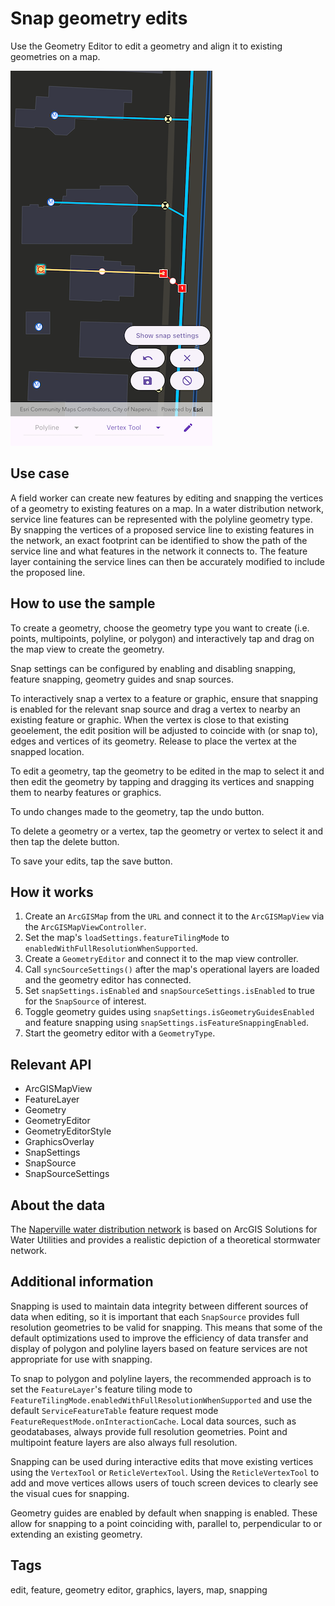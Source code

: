 # Snap geometry edits

Use the Geometry Editor to edit a geometry and align it to existing geometries on a map.

![Image of snap geometry edits](snap_geometry_edits.png)

## Use case

A field worker can create new features by editing and snapping the vertices of a geometry to existing features on a map. In a water distribution network, service line features can be represented with the polyline geometry type. By snapping the vertices of a proposed service line to existing features in the network, an exact footprint can be identified to show the path of the service line and what features in the network it connects to. The feature layer containing the service lines can then be accurately modified to include the proposed line.

## How to use the sample

To create a geometry, choose the geometry type you want to create (i.e. points, multipoints, polyline, or polygon) and interactively tap and drag on the map view to create the geometry.

Snap settings can be configured by enabling and disabling snapping, feature snapping, geometry guides and snap sources.

To interactively snap a vertex to a feature or graphic, ensure that snapping is enabled for the relevant snap source and drag a vertex to nearby an existing feature or graphic. When the vertex is close to that existing geoelement, the edit position will be adjusted to coincide with (or snap to), edges and vertices of its geometry. Release to place the vertex at the snapped location.

To edit a geometry, tap the geometry to be edited in the map to select it and then edit the geometry by tapping and dragging its vertices and snapping them to nearby features or graphics.

To undo changes made to the geometry, tap the undo button.

To delete a geometry or a vertex, tap the geometry or vertex to select it and then tap the delete button.

To save your edits, tap the save button.

## How it works

1. Create an `ArcGISMap` from the `URL` and connect it to the `ArcGISMapView` via the `ArcGISMapViewController`.
2. Set the map's `loadSettings.featureTilingMode` to `enabledWithFullResolutionWhenSupported`.
3. Create a `GeometryEditor` and connect it to the map view controller.
4. Call `syncSourceSettings()` after the map's operational layers are loaded and the geometry editor has connected.
5. Set `snapSettings.isEnabled` and `snapSourceSettings.isEnabled` to true for the `SnapSource` of interest.
6. Toggle geometry guides using `snapSettings.isGeometryGuidesEnabled` and feature snapping using `snapSettings.isFeatureSnappingEnabled`.
7. Start the geometry editor with a `GeometryType`.

## Relevant API

* ArcGISMapView
* FeatureLayer
* Geometry
* GeometryEditor
* GeometryEditorStyle
* GraphicsOverlay
* SnapSettings
* SnapSource
* SnapSourceSettings

## About the data

The [Naperville water distribution network](https://www.arcgis.com/home/item.html?id=b95fe18073bc4f7788f0375af2bb445e) is based on ArcGIS Solutions for Water Utilities and provides a realistic depiction of a theoretical stormwater network.

## Additional information

Snapping is used to maintain data integrity between different sources of data when editing, so it is important that each `SnapSource` provides full resolution geometries to be valid for snapping. This means that some of the default optimizations used to improve the efficiency of data transfer and display of polygon and polyline layers based on feature services are not appropriate for use with snapping.

To snap to polygon and polyline layers, the recommended approach is to set the `FeatureLayer`'s feature tiling mode to `FeatureTilingMode.enabledWithFullResolutionWhenSupported` and use the default `ServiceFeatureTable` feature request mode `FeatureRequestMode.onInteractionCache`. Local data sources, such as geodatabases, always provide full resolution geometries. Point and multipoint feature layers are also always full resolution.

Snapping can be used during interactive edits that move existing vertices using the `VertexTool` or `ReticleVertexTool`. Using the `ReticleVertexTool` to add and move vertices allows users of touch screen devices to clearly see the visual cues for snapping.

Geometry guides are enabled by default when snapping is enabled. These allow for snapping to a point coinciding with, parallel to, perpendicular to or extending an existing geometry.

## Tags

edit, feature, geometry editor, graphics, layers, map, snapping

